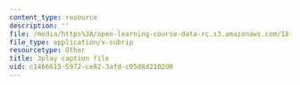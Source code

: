 ```yaml
---
content_type: resource
description: ''
file: /media/https%3A/open-learning-course-data-rc.s3.amazonaws.com/18-085-computational-science-and-engineering-i-fall-2008/c14666155972ce823afdc05d8d2102d0_fR_pGtAWHpY.srt
file_type: application/x-subrip
resourcetype: Other
title: 3play caption file
uid: c1466615-5972-ce82-3afd-c05d8d2102d0
---
```


